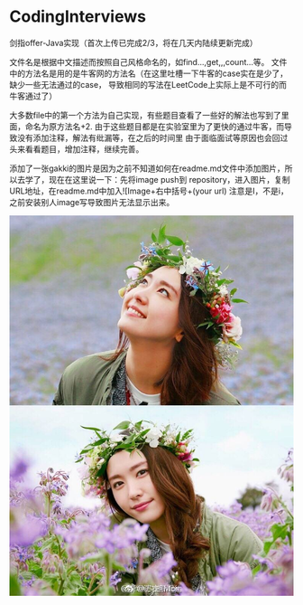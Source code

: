 # CodingInterviews
剑指offer-Java实现（首次上传已完成2/3，将在几天内陆续更新完成）

文件名是根据中文描述而按照自己风格命名的，如find...,get,,,count...等。
文件中的方法名是用的是牛客网的方法名（在这里吐槽一下牛客的case实在是少了，缺少一些无法通过的case，
导致相同的写法在LeetCode上实际上是不可行的而牛客通过了）

大多数file中的第一个方法为自己实现，有些题目查看了一些好的解法也写到了里面，命名为原方法名+2.
由于这些题目都是在实验室里为了更快的通过牛客，而导致没有添加注释，解法有纰漏等，在之后的时间里
由于面临面试等原因也会回过头来看看题目，增加注释，继续完善。

添加了一张gakki的图片是因为之前不知道如何在readme.md文件中添加图片，所以去学了，现在在这里说一下：先将image push到
 repository，进入图片，复制URL地址，在readme.md中加入![Image+右中括号+(your url)
 注意是I，不是i，之前安装别人image写导致图片无法显示出来。

![Image](https://github.com/LcritZ/CodingInterviews/blob/master/gakki.jpg)
